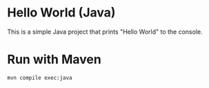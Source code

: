 # Hello World (Java)
This is a simple Java project that prints "Hello World" to the console.

# Run with Maven
`mvn compile exec:java`
